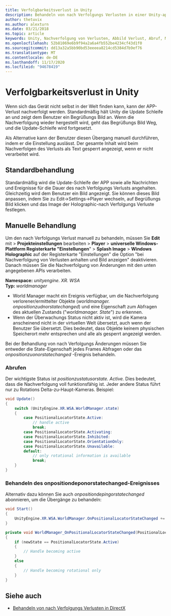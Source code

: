 ```yaml
---
title: Verfolgbarkeitsverlust in Unity
description: Behandeln von nach Verfolgungs Verlusten in einer Unity-app.
author: thetuvix
ms.author: alexturn
ms.date: 03/21/2018
ms.topic: article
keywords: Unity, Nachverfolgung von Verlusten, Abbild Verlust, Abruf, Mixed Reality-Headset, Windows Mixed Reality-Headset, Virtual Reality-Headset
ms.openlocfilehash: 52b81069e6b9f94a2a6a4fb552be4234cf43d1f0
ms.sourcegitcommit: dd13a32a5bb90bd53eeeea8214cd5384d7b9ef76
ms.translationtype: MT
ms.contentlocale: de-DE
ms.lasthandoff: 11/17/2020
ms.locfileid: "94678419"
---
```

# <a name="tracking-loss-in-unity"></a>Verfolgbarkeitsverlust in Unity

Wenn sich das Gerät nicht selbst in der Welt finden kann, kann der APP-Verlust nachverfolgt werden. Standardmäßig hält Unity die Update Schleife an und zeigt dem Benutzer ein Begrüßungs Bild an. Wenn die Nachverfolgung wieder hergestellt wird, geht das Begrüßungs Bild Weg, und die Update-Schleife wird fortgesetzt.

Als Alternative kann der Benutzer diesen Übergang manuell durchführen, indem er die Einstellung auslässt. Der gesamte Inhalt wird beim Nachverfolgen des Verlusts als Text gesperrt angezeigt, wenn er nicht verarbeitet wird.

## <a name="default-handling"></a>Standardbehandlung

Standardmäßig wird die Update-Schleife der APP sowie alle Nachrichten und Ereignisse für die Dauer des nach Verfolgungs Verlusts angehalten. Gleichzeitig wird dem Benutzer ein Bild angezeigt. Sie können dieses Bild anpassen, indem Sie zu Edit->Settings->Player wechseln, auf Begrüßungs Bild klicken und das Image der Holographic-nach Verfolgungs Verluste festlegen.

## <a name="manual-handling"></a>Manuelle Behandlung

Um den nach Verfolgungs Verlust manuell zu behandeln, müssen Sie **Edit** mit  >  **Projekteinstellungen** bearbeiten  >  **Player**  >  **universelle Windows-Plattform Registerkarte "Einstellungen**"  >  **Splash Image**  >  **Windows Holographic** auf der Registerkarte "Einstellungen" die Option "bei Nachverfolgung von Verlusten anhalten und Bild anzeigen" deaktivieren. Danach müssen Sie die Nachverfolgung von Änderungen mit den unten angegebenen APIs verarbeiten.

**Namespace:** *unityengine. XR. WSA*<br>
**Typ:** *worldmanager*

* World Manager macht ein Ereignis verfügbar, um die Nachverfolgung verlorener/ermittelter Objekte (*worldmanager. onpositionzudnorstatechanged*) und eine Eigenschaft zum Abfragen des aktuellen Zustands ("*worldmanager. State*") zu erkennen.
* Wenn der Überwachungs Status nicht aktiv ist, wird die Kamera anscheinend nicht in der virtuellen Welt übersetzt, auch wenn der Benutzer Sie übersetzt. Dies bedeutet, dass Objekte keinem physischen Speicherort mehr entsprechen und alle als gesperrt angezeigt werden.

Bei der Behandlung von nach Verfolgungs Änderungen müssen Sie entweder die State-Eigenschaft jedes Frames Abfragen oder das *onpositionzuonorstatechanged* -Ereignis behandeln.

### <a name="polling"></a>Abrufen

Der wichtigste Status ist *positionzustatusorstate. Active.* Dies bedeutet, dass die Nachverfolgung voll funktionsfähig ist. Jeder andere Status führt nur zu Rotations Delta-zu-Haupt-Kameras. Beispiel:

```cs
void Update()
{
    switch (UnityEngine.XR.WSA.WorldManager.state)
    {
        case PositionalLocatorState.Active:
            // handle active
            break;
        case PositionalLocatorState.Activating:
        case PositionalLocatorState.Inhibited:
        case PositionalLocatorState.OrientationOnly:
        case PositionalLocatorState.Unavailable:
        default:
            // only rotational information is available
            break;
    }
}
```

### <a name="handling-the-onpositionallocatorstatechanged-event"></a>Behandeln des onpositiondeponorstatechanged-Ereignisses

Alternativ dazu können Sie auch *onpositiondepingorstatechanged* abonnieren, um die Übergänge zu behandeln:

```cs
void Start()
{
    UnityEngine.XR.WSA.WorldManager.OnPositionalLocatorStateChanged += WorldManager_OnPositionalLocatorStateChanged;
}

private void WorldManager_OnPositionalLocatorStateChanged(PositionalLocatorState oldState, PositionalLocatorState newState)
{
    if (newState == PositionalLocatorState.Active)
    {
        // Handle becoming active
    }
    else
    {
        // Handle becoming rotational only
    }
}
```

## <a name="see-also"></a>Siehe auch
* [Behandeln von nach Verfolgungs Verlusten in DirectX](../native/coordinate-systems-in-directx.md#handling-tracking-loss)
